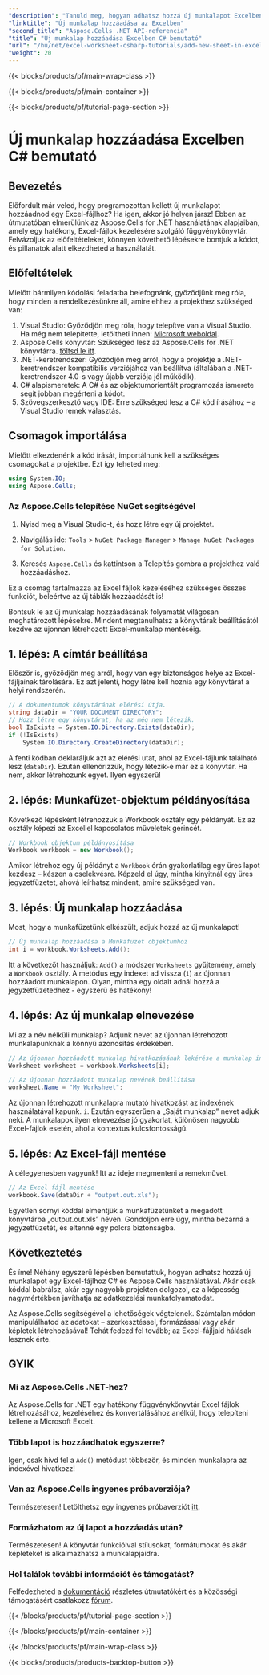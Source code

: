```yaml
---
"description": "Tanuld meg, hogyan adhatsz hozzá új munkalapot Excelben C#-ban az Aspose.Cells segítségével. Ez az oktatóanyag egyszerű, gyakorlatban is megvalósítható lépésekre bontja a folyamatot."
"linktitle": "Új munkalap hozzáadása az Excelben"
"second_title": "Aspose.Cells .NET API-referencia"
"title": "Új munkalap hozzáadása Excelben C# bemutató"
"url": "/hu/net/excel-worksheet-csharp-tutorials/add-new-sheet-in-excel-csharp-tutorial/"
"weight": 20
---
```


{{< blocks/products/pf/main-wrap-class >}}

{{< blocks/products/pf/main-container >}}

{{< blocks/products/pf/tutorial-page-section >}}

# Új munkalap hozzáadása Excelben C# bemutató

## Bevezetés

Előfordult már veled, hogy programozottan kellett új munkalapot hozzáadnod egy Excel-fájlhoz? Ha igen, akkor jó helyen jársz! Ebben az útmutatóban elmerülünk az Aspose.Cells for .NET használatának alapjaiban, amely egy hatékony, Excel-fájlok kezelésére szolgáló függvénykönyvtár. Felvázoljuk az előfeltételeket, könnyen követhető lépésekre bontjuk a kódot, és pillanatok alatt elkezdheted a használatát.

## Előfeltételek

Mielőtt bármilyen kódolási feladatba belefognánk, győződjünk meg róla, hogy minden a rendelkezésünkre áll, amire ehhez a projekthez szükséged van:

1. Visual Studio: Győződjön meg róla, hogy telepítve van a Visual Studio. Ha még nem telepítette, letöltheti innen: [Microsoft weboldal](https://visualstudio.microsoft.com/).
2. Aspose.Cells könyvtár: Szükséged lesz az Aspose.Cells for .NET könyvtárra. [töltsd le itt](https://releases.aspose.com/cells/net/).
3. .NET-keretrendszer: Győződjön meg arról, hogy a projektje a .NET-keretrendszer kompatibilis verziójához van beállítva (általában a .NET-keretrendszer 4.0-s vagy újabb verziója jól működik).
4. C# alapismeretek: A C# és az objektumorientált programozás ismerete segít jobban megérteni a kódot.
5. Szövegszerkesztő vagy IDE: Erre szükséged lesz a C# kód írásához – a Visual Studio remek választás.

## Csomagok importálása

Mielőtt elkezdenénk a kód írását, importálnunk kell a szükséges csomagokat a projektbe. Ezt így teheted meg:

```csharp
using System.IO;
using Aspose.Cells;
```

### Az Aspose.Cells telepítése NuGet segítségével

1. Nyisd meg a Visual Studio-t, és hozz létre egy új projektet.

2. Navigálás ide: `Tools` > `NuGet Package Manager` > `Manage NuGet Packages for Solution`.

3. Keresés `Aspose.Cells` és kattintson a Telepítés gombra a projekthez való hozzáadáshoz.

Ez a csomag tartalmazza az Excel fájlok kezeléséhez szükséges összes funkciót, beleértve az új táblák hozzáadását is!

Bontsuk le az új munkalap hozzáadásának folyamatát világosan meghatározott lépésekre. Mindent megtanulhatsz a könyvtárak beállításától kezdve az újonnan létrehozott Excel-munkalap mentéséig.

## 1. lépés: A címtár beállítása

Először is, győződjön meg arról, hogy van egy biztonságos helye az Excel-fájljainak tárolására. Ez azt jelenti, hogy létre kell hoznia egy könyvtárat a helyi rendszerén. 

```csharp
// A dokumentumok könyvtárának elérési útja.
string dataDir = "YOUR DOCUMENT DIRECTORY";
// Hozz létre egy könyvtárat, ha az még nem létezik.
bool IsExists = System.IO.Directory.Exists(dataDir);
if (!IsExists)
    System.IO.Directory.CreateDirectory(dataDir);
```

A fenti kódban deklaráljuk azt az elérési utat, ahol az Excel-fájlunk található lesz (`dataDir`). Ezután ellenőrizzük, hogy létezik-e már ez a könyvtár. Ha nem, akkor létrehozunk egyet. Ilyen egyszerű!

## 2. lépés: Munkafüzet-objektum példányosítása

Következő lépésként létrehozzuk a Workbook osztály egy példányát. Ez az osztály képezi az Excellel kapcsolatos műveletek gerincét.

```csharp
// Workbook objektum példányosítása
Workbook workbook = new Workbook();
```

Amikor létrehoz egy új példányt a `Workbook` órán gyakorlatilag egy üres lapot kezdesz – készen a cselekvésre. Képzeld el úgy, mintha kinyitnál egy üres jegyzetfüzetet, ahová leírhatsz mindent, amire szükséged van.

## 3. lépés: Új munkalap hozzáadása

Most, hogy a munkafüzetünk elkészült, adjuk hozzá az új munkalapot!

```csharp
// Új munkalap hozzáadása a Munkafüzet objektumhoz
int i = workbook.Worksheets.Add();
```

Itt a következőt használjuk: `Add()` a módszer `Worksheets` gyűjtemény, amely a `Workbook` osztály. A metódus egy indexet ad vissza (`i`) az újonnan hozzáadott munkalapon. Olyan, mintha egy oldalt adnál hozzá a jegyzetfüzetedhez - egyszerű és hatékony!

## 4. lépés: Az új munkalap elnevezése

Mi az a név nélküli munkalap? Adjunk nevet az újonnan létrehozott munkalapunknak a könnyű azonosítás érdekében.

```csharp
// Az újonnan hozzáadott munkalap hivatkozásának lekérése a munkalap indexének átadásával
Worksheet worksheet = workbook.Worksheets[i];

// Az újonnan hozzáadott munkalap nevének beállítása
worksheet.Name = "My Worksheet";
```

Az újonnan létrehozott munkalapra mutató hivatkozást az indexének használatával kapunk. `i`. Ezután egyszerűen a „Saját munkalap” nevet adjuk neki. A munkalapok ilyen elnevezése jó gyakorlat, különösen nagyobb Excel-fájlok esetén, ahol a kontextus kulcsfontosságú.

## 5. lépés: Az Excel-fájl mentése

A célegyenesben vagyunk! Itt az ideje megmenteni a remekművet.

```csharp
// Az Excel fájl mentése
workbook.Save(dataDir + "output.out.xls");
```

Egyetlen sornyi kóddal elmentjük a munkafüzetünket a megadott könyvtárba „output.out.xls” néven. Gondoljon erre úgy, mintha bezárná a jegyzetfüzetét, és eltenné egy polcra biztonságba.

## Következtetés

És íme! Néhány egyszerű lépésben bemutattuk, hogyan adhatsz hozzá új munkalapot egy Excel-fájlhoz C# és Aspose.Cells használatával. Akár csak kóddal babrálsz, akár egy nagyobb projekten dolgozol, ez a képesség nagymértékben javíthatja az adatkezelési munkafolyamatodat. 

Az Aspose.Cells segítségével a lehetőségek végtelenek. Számtalan módon manipulálhatod az adatokat – szerkesztéssel, formázással vagy akár képletek létrehozásával! Tehát fedezd fel tovább; az Excel-fájljaid hálásak lesznek érte.

## GYIK

### Mi az Aspose.Cells .NET-hez?  
Az Aspose.Cells for .NET egy hatékony függvénykönyvtár Excel fájlok létrehozásához, kezeléséhez és konvertálásához anélkül, hogy telepíteni kellene a Microsoft Excelt.

### Több lapot is hozzáadhatok egyszerre?  
Igen, csak hívd fel a `Add()` metódust többször, és minden munkalapra az indexével hivatkozz!

### Van az Aspose.Cells ingyenes próbaverziója?  
Természetesen! Letölthetsz egy ingyenes próbaverziót [itt](https://releases.aspose.com/).

### Formázhatom az új lapot a hozzáadás után?  
Természetesen! A könyvtár funkcióival stílusokat, formátumokat és akár képleteket is alkalmazhatsz a munkalapjaidra.

### Hol találok további információt és támogatást?  
Felfedezheted a [dokumentáció](https://reference.aspose.com/cells/net/) részletes útmutatókért és a közösségi támogatásért csatlakozz [fórum](https://forum.aspose.com/c/cells/9). 

{{< /blocks/products/pf/tutorial-page-section >}}

{{< /blocks/products/pf/main-container >}}

{{< /blocks/products/pf/main-wrap-class >}}

{{< blocks/products/products-backtop-button >}}
